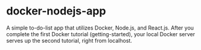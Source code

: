 # docker-nodejs-app
A simple to-do-list app that utilizes Docker, Node.js, and React.js. After you complete the first Docker tutorial (getting-started), your local Docker server serves up the second tutorial, right from localhost.
